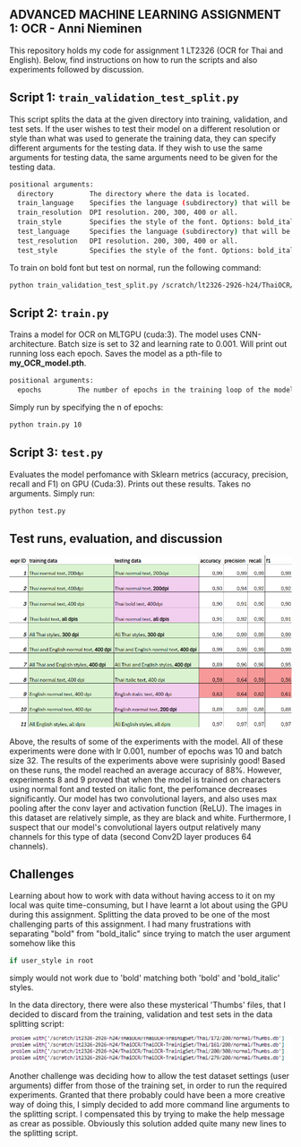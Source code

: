 ## ﻿ADVANCED MACHINE LEARNING ASSIGNMENT 1: OCR - Anni Nieminen

This repository holds my code for assignment 1 LT2326 (OCR for Thai and English).
Below, find instructions on how to run the scripts and also experiments followed by discussion.

## Script 1: `train_validation_test_split.py`

This script splits the data at the given directory into training, validation, and test sets. If the user wishes to test their model on a different resolution or style than what was used to generate the training data, they can specify different arguments for the testing data. If they wish to use the same arguments for testing data, the same arguments need to be given for the testing data.

```bash
positional arguments:
  directory         The directory where the data is located.
  train_language    Specifies the language (subdirectory) that will be used to generate the training data. Options: English, Thai or both.
  train_resolution  DPI resolution. 200, 300, 400 or all.
  train_style       Specifies the style of the font. Options: bold_italic, bold, italic, normal or all.
  test_language     Specifies the language (subdirectory) that will be used to generate the testing data. Options: English, Thai or both.
  test_resolution   DPI resolution. 200, 300, 400 or all.
  test_style        Specifies the style of the font. Options: bold_italic, bold, italic, normal or all.
```

To train on bold font but test on normal, run the following command:

```bash
python train_validation_test_split.py /scratch/lt2326-2926-h24/ThaiOCR/ThaiOCR-TrainigSet english 400 bold english 400 normal
```
## Script 2: `train.py`

Trains a model for OCR on MLTGPU (cuda:3). The model uses CNN-architecture. Batch size is set to 32 and learning rate to 0.001. Will print out running loss each epoch.
Saves the model as a pth-file to **my_OCR_model.pth**.

```bash
positional arguments:
  epochs         The number of epochs in the training loop of the model.

```
Simply run by specifying the n of epochs:

```bash
python train.py 10
```
## Script 3: `test.py`

Evaluates the model perfomance with Sklearn metrics (accuracy, precision, recall and F1) on GPU (Cuda:3). Prints out these results.
Takes no arguments. Simply run:

```bash
python test.py
```

## Test runs, evaluation, and discussion

![Results of the model](https://github.com/Anurni/Optical_Character_Recognition/blob/main/OCR_results.png)

Above, the results of some of the experiments with the model. All of these experiments were done with lr 0.001, number of epochs was 10 and batch size 32.
The results of the experiments above were suprisinly good! Based on these runs, the model reached an average accuracy of 88%.
However, experiments 8 and 9 proved that when the model is trained on characters using normal font and tested on italic font, the 
perfomance decreases significantly.
Our model has two convolutional layers, and also uses max pooling after the conv layer and activation function (ReLU). The images in this
dataset are relatively simple, as they are black and white. Furthermore, I suspect that our model's convolutional layers output relatively many channels for 
this type of data (second Conv2D layer produces 64 channels). 

## Challenges

Learning about how to work with data without having access to it on my local was quite time-consuming, but I have learnt a lot about using the GPU during this assignment. 
Splitting the data proved to be one of the most challenging parts of this assignment. I had many frustrations with separating "bold" from "bold_italic" since trying to match the user argument somehow like this

```bash
if user_style in root
```
simply would not work due to 'bold' matching both 'bold' and 'bold_italic' styles.

In the data directory, there were also these mysterical 'Thumbs' files, that I decided to discard from the training, validation and test sets in the data splitting script:

![Results of the model](https://github.com/Anurni/Optical_Character_Recognition/blob/main/thumbs.png)

Another challenge was deciding how to allow the test dataset settings (user arguments) differ from those of the training set, in order to run the required experiments. Granted that there probably could have been a more creative way of doing this,
I simply decided to add more command line arguments to the splitting script. I compensated this by trying to make the help message as crear as possible. Obviously this solution added quite many new lines to the splitting script.

